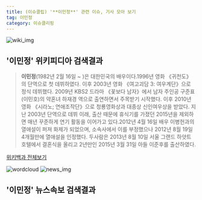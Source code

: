 ```yaml
---
title: (이슈클립) '**이민정**' 관련 이슈, 기사 모아 보기
tag: 이민정
category: 이슈클리핑
---
```

![wiki_img](https://user-images.githubusercontent.com/42597476/44503234-41136a80-a6d0-11e8-9071-6fc6418eafe4.png)
## **'**이민정**'** 위키피디아 검색결과
>**이민정**(1982년 2월 16일 ~ )은 대한민국의 배우이다.1996년 영화 《귀천도》의 단역으로 첫 데뷔하였다. 이후 2003년 영화 《여고괴담 3: 여우계단》으로 정식 데뷔했다. 2009년 KBS2 드라마 《꽃보다 남자》에서 남자 주인공 구준표 (이민호)의 약혼녀 하재경 역으로 출연하면서 주목받기 시작했다. 이후 2010년 영화 《시라노; 연애조작단》으로 청룡영화상과 대종상 신인여우상을 받았다. 지난 2003년 단역으로 데뷔 이래, 출산 때문에 휴식기를 가졌던 2015년을 제외하면 매년 꾸준하게 연기 활동을 이어가고 있다.2012년 4월 16일 배우 이병헌과의 열애설이 퍼져 화제가 되었으며, 소속사에서 이를 부정했으나 2012년 8월 19일 4개월만에 열애설을 인정했다. 두사람은 2013년 8월 10일 서울 그랜드 하얏트 호텔에서 결혼식을 올리고 2년만인 2015년 3월 31일 아들 이준후를 출산하였다.

<a href="https://ko.wikipedia.org/wiki/이민정" target="_blank">위키백과 전체보기</a>

![wordcloud](https://s3.ap-northeast-2.amazonaws.com/lyrics101-wordcloud/2018-09-20-1537442237.png)
![news_img](https://user-images.githubusercontent.com/42597476/44507050-1206f400-a6e4-11e8-8d98-7ffbfebb353f.png)
## **'**이민정**'** 뉴스속보 검색결과

